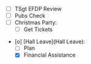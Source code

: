 - [ ] TSgt EFDP Review
- [ ] Pubs Check
- [ ] Christmas Party:
  - [ ] Get Tickets
- [o] [Hall Leave](Hall Leave):
  - [ ] Plan
  - [X] Financial Assistance
